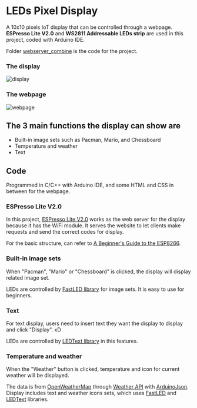 # LEDs Pixel Display
A 10x10 pixels IoT display that can be controlled through a webpage. 
**ESPresso Lite V2.0** and **WS2811 Addressable LEDs strip** are used in this project, coded with Arduino IDE. 

Folder [webserver_combine](https://github.com/pehshuwei/leds-pixel-display/tree/master/webserver_combine) is the code for the project.

### The display
![display](https://github.com/pehshuwei/leds-pixel-display/blob/master/image/display.jpg)

### The webpage
![webpage](https://github.com/pehshuwei/leds-pixel-display/blob/master/image/webpage.png)

## The 3 main functions the display can show are
- Built-in image sets such as Pacman, Mario, and Chessboard
- Temperature and weather
- Text

## Code

Programmed in C/C++ with Arduino IDE, and some HTML and CSS in between for the webpage.

### ESPresso Lite V2.0
In this project, [ESPresso Lite V2.0](http://learn.espressolite.com/) works as the web server for the display because it has the WiFi module. 
It serves the website to let clients make requests and send the correct codes for display.

For the basic structure, can refer to [A Beginner's Guide to the ESP8266](https://tttapa.github.io/ESP8266/Chap01%20-%20ESP8266.html).

### Built-in image sets
When "Pacman", "Mario" or "Chessboard" is clicked, the display will display related image set.

LEDs are controlled by [FastLED library](https://github.com/FastLED/FastLED) for image sets. 
It is easy to use for beginners.

### Text
For text display, users need to insert text they want the display to display and click "Display". xD

LEDs are controlled by [LEDText library](https://github.com/AaronLiddiment/LEDText) in this features.

### Temperature and weather
When the "Weather" button is clicked, temperature and icon for current weather will be displayed. 

The data is from [OpenWeatherMap](http://openweathermap.org/) through [Weather API](http://openweathermap.org/api) with [ArduinoJson](https://github.com/bblanchon/ArduinoJson). 
Display includes text and weather icons sets, which uses [FastLED](https://github.com/FastLED/FastLED) and [LEDText](https://github.com/AaronLiddiment/LEDText) libraries.
